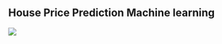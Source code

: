 <h2> House Price Prediction Machine learning </h2>
<image src="https://github.com/AzadehKSH/House-Price-Prediction-ML/blob/main/UI/pic.PNG">
